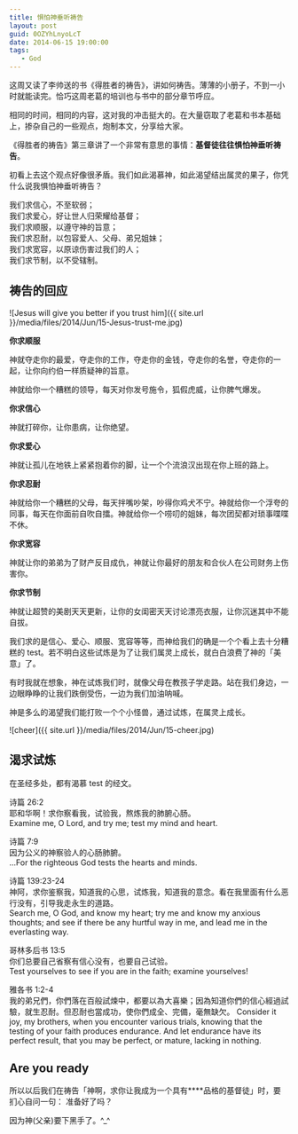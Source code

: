```yaml
---
title: 惧怕神垂听祷告
layout: post
guid: 0OZYhLnyoLcT
date: 2014-06-15 19:00:00
tags:
   - God
---
```


这周又读了李帅送的书《得胜者的祷告》，讲如何祷告。薄薄的小册子，不到一小时就能读完。恰巧这周老葛的培训也与书中的部分章节呼应。

相同的时间，相同的内容，这对我的冲击挺大的。在大量窃取了老葛和书本基础上，掺杂自己的一些观点，炮制本文，分享给大家。

《得胜者的祷告》第三章讲了一个非常有意思的事情：**基督徒往往惧怕神垂听祷告**。

初看上去这个观点好像很矛盾。我们如此渴慕神，如此渴望结出属灵的果子，你凭什么说我惧怕神垂听祷告？

我们求信心，不至软弱；  
我们求爱心，好让世人归荣耀给基督；  
我们求顺服，以遵守神的旨意；  
我们求忍耐，以包容爱人、父母、弟兄姐妹；  
我们求宽容，以原谅伤害过我们的人；  
我们求节制，以不受辖制。  


## 祷告的回应

![Jesus will give you better if you trust him]({{ site.url }}/media/files/2014/Jun/15-Jesus-trust-me.jpg)

**你求顺服**

神就夺走你的最爱，夺走你的工作，夺走你的金钱，夺走你的名誉，夺走你的一起，让你向约伯一样质疑神的旨意。

神就给你一个糟糕的领导，每天对你发号施令，狐假虎威，让你脾气爆发。

**你求信心**

神就打碎你，让你患病，让你绝望。

**你求爱心**

神就让孤儿在地铁上紧紧抱着你的脚，让一个个流浪汉出现在你上班的路上。

**你求忍耐**

神就给你一个糟糕的父母，每天拌嘴吵架，吵得你鸡犬不宁。神就给你一个浮夸的同事，每天在你面前自吹自擂。神就给你一个唠叨的姐妹，每次团契都对琐事喋喋不休。

**你求宽容**

神就让你的弟弟为了财产反目成仇，神就让你最好的朋友和合伙人在公司财务上伤害你。

**你求节制**

神就让超赞的美剧天天更新，让你的女闺密天天讨论漂亮衣服，让你沉迷其中不能自拔。

我们求的是信心、爱心、顺服、宽容等等，而神给我们的确是一个个看上去十分糟糕的 test。若不明白这些试炼是为了让我们属灵上成长，就白白浪费了神的「美意」了。

有时我就在想象，神在试炼我们时，就像父母在教孩子学走路。站在我们身边，一边眼睁睁的让我们跌倒受伤，一边为我们加油呐喊。

神是多么的渴望我们能打败一个个小怪兽，通过试炼，在属灵上成长。

![cheer]({{ site.url }}/media/files/2014/Jun/15-cheer.jpg)

## 渴求试炼

在圣经多处，都有渴慕 test 的经文。

诗篇 26:2   
耶和华啊！求你察看我，试验我，熬炼我的肺腑心肠。    
Examine me, O Lord, and try me; test my mind and heart. 


诗篇 7:9   
因为公义的神察验人的心肠肺腑。  
...For the righteous God tests the hearts and minds.


诗篇 139:23-24  
神阿，求你鉴察我，知道我的心思，试炼我，知道我的意念。看在我里面有什么恶行没有，引导我走永生的道路。  
Search me, O God, and know my heart; try me and know my anxious thoughts; and see if there be any hurtful way in me, and lead me in the everlasting way.


哥林多后书 13:5   
你们总要自己省察有信心没有，也要自己试验。  
Test yourselves to see if you are in the faith; examine yourselves!

雅各书 1:2-4  
我的弟兄們，你們落在百般試煉中，都要以為大喜樂；因為知道你們的信心經過試驗，就生忍耐。但忍耐也當成功，使你們成全、完備，毫無缺欠。
Consider it joy, my brothers, when you encounter various trials, knowing that the testing of your faith produces endurance. And let endurance have its perfect result, that you may be perfect, or mature, lacking in nothing.


## Are you ready

所以以后我们在祷告「神啊，求你让我成为一个具有****品格的基督徒」时，要扪心自问一句： 准备好了吗？

因为神(父亲)要下黑手了。^_^